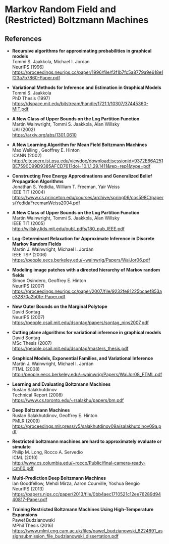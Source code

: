 Markov Random Field and (Restricted) Boltzmann Machines
=======================================================

References
----------

- <b id="jaakkola1996recursive"></b>
  **Recursive algorithms for approximating probabilities in graphical models** <br/>
  Tommi S. Jaakkola, Michael I. Jordan <br/>
  NeurIPS (1996) <br/>
  https://proceedings.neurips.cc/paper/1996/file/f3f1b7fc5a8779a9e618e1f23a7b7860-Paper.pdf

- <b id="jaakkola1997variational"></b>
  **Variational Methods for Inference and Estimation in Graphical Models** <br/>
  Tommi S. Jaakkola <br/>
  PhD Thesis (1997) <br/>
  https://dspace.mit.edu/bitstream/handle/1721.1/10307/37445360-MIT.pdf

- <b id="wainwright2002new"></b>
  **A New Class of Upper Bounds on the Log Partition Function** <br/>
  Martin Wainwright, Tommi S. Jaakkola, Alan Willsky <br/>
  UAI (2002) <br/>
  https://arxiv.org/abs/1301.0610
    
- <b id="welling2002new"></b>
  **A New Learning Algorithm for Mean Field Boltzmann Machines** <br/>
  Max Welling , Geoffrey E. Hinton <br/>
  ICANN (2002) <br/>
  http://citeseerx.ist.psu.edu/viewdoc/download;jsessionid=9372E86A251BE7590D99D9385AFCD761?doi=10.1.1.29.1411&rep=rep1&type=pdf
  
- <b id="yedidia2004constructing"></b>
  **Constructing Free Energy Approximations and Generalized Belief Propagation Algorithms** <br/>
  Jonathan S. Yedidia, William T. Freeman, Yair Weiss <br/>
  IEEE TIT (2004) <br/>
  https://www.cs.princeton.edu/courses/archive/spring06/cos598C/papers/YedidaFreemanWeiss2004.pdf
  
- <b id="wainwright2005new"></b>
  **A New Class of Upper Bounds on the Log Partition Function** <br/>
  Martin Wainwright, Tommi S. Jaakkola, Alan Willsky <br/>
  IEEE TIT (2005) <br/>
  http://willsky.lids.mit.edu/publ_pdfs/180_pub_IEEE.pdf
  
- <b id="wainwright2006log"></b>
  **Log-Determinant Relaxation for Approximate Inference in Discrete Markov Random Fields** <br/>
  Martin J. Wainwright, Michael I. Jordan <br/>
  IEEE TSP (2006) <br/>
  https://people.eecs.berkeley.edu/~wainwrig/Papers/WaiJor06.pdf
  
- <b id="osindero2007modeling"></b>
  **Modeling image patches with a directed hierarchy of Markov random fields** <br/>
  Simon Osindero, Geoffrey E. Hinton <br/>
  NeurIPS (2007) <br/>
  https://proceedings.neurips.cc/paper/2007/file/9232fe81225bcaef853ae32870a2b0fe-Paper.pdf
  
- <b id="sontag2007new"></b>
  **New Outer Bounds on the Marginal Polytope** <br/>
  David Sontag <br/>
  NeurIPS (2007) <br/>
  https://people.csail.mit.edu/dsontag/papers/sontag_nips2007.pdf
  
- <b id="sontag2007cutting"></b>
  **Cutting plane algorithms for variational inference in graphical models** <br/>
  David Sontag <br/>
  MSc Thesis (2007) <br/>
  https://people.csail.mit.edu/dsontag/masters_thesis.pdf
  
- <b id="wainwright2008graphical"></b>
  **Graphical Models, Exponential Families, and Variational Inference** <br/>
  Martin J. Wainwright, Michael I. Jordan <br/>
  FTML (2008) <br/>
  http://people.eecs.berkeley.edu/~wainwrig/Papers/WaiJor08_FTML.pdf
  
- <b id="salakhutdinov2008learning"></b>
  **Learning and Evaluating Boltzmann Machines** <br/>
  Ruslan Salakhutdinov <br/>
  Technical Report (2008) <br/>
  https://www.cs.toronto.edu/~rsalakhu/papers/bm.pdf
  
- <b id="salakhutdinov2008learning"></b>
  **Deep Boltzmann Machines** <br/>
  Ruslan Salakhutdinov, Geoffrey E. Hinton <br/>
  PMLR (2009) <br/>
  https://proceedings.mlr.press/v5/salakhutdinov09a/salakhutdinov09a.pdf
  
- <b id="long2010restricted"></b>
  **Restricted boltzmann machines are hard to approximately evaluate or simulate** <br/>
  Philip M. Long, Rocco A. Servedio <br/>
  ICML (2010) <br/>
  http://www.cs.columbia.edu/~rocco/Public/final-camera-ready-icml10.pdf
  
- <b id="goodfellow2013multi"></b>
  **Multi-Prediction Deep Boltzmann Machines** <br/>
  Ian Goodfellow, Mehdi Mirza, Aaron Courville, Yoshua Bengio <br/>
  NeurIPS (2013) <br/>
  https://papers.nips.cc/paper/2013/file/0bb4aec1710521c12ee76289d9440817-Paper.pdf
  
- <b id="budzianowski2016training"></b>
  **Training Restricted Boltzmann Machines Using High-Temperature Expansions** <br/>
  Paweł Budzianowski <br/>
  MPhil Thesis (2016) <br/>
  https://www.mlmi.eng.cam.ac.uk/files/pawel_budzianowski_8224891_assignsubmission_file_budzianowski_dissertation.pdf
